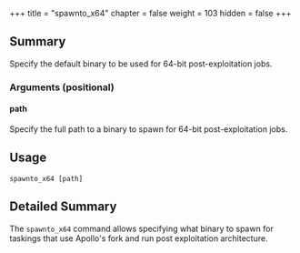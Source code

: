 +++
title = "spawnto_x64"
chapter = false
weight = 103
hidden = false
+++

## Summary
Specify the default binary to be used for 64-bit post-exploitation jobs.

### Arguments (positional)
#### path
Specify the full path to a binary to spawn for 64-bit post-exploitation jobs.

## Usage
```
spawnto_x64 [path]
```

## Detailed Summary
The `spawnto_x64` command allows specifying what binary to spawn for taskings that use Apollo's fork and run post exploitation architecture.

